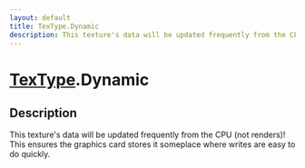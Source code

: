 ```yaml
---
layout: default
title: TexType.Dynamic
description: This texture's data will be updated frequently from the CPU (not renders)! This ensures the graphics card stores it someplace where writes are easy to do quickly.
---
```

# [TexType]({{site.url}}/Pages/Reference/TexType.html).Dynamic

## Description
This texture's data will be updated frequently from the CPU (not renders)!
This ensures the graphics card stores it someplace where writes are easy to do quickly.

